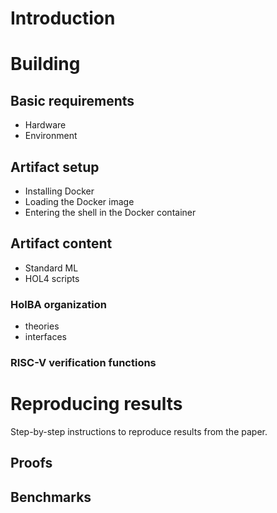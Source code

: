 # Introduction

# Building

## Basic requirements

- Hardware
- Environment

## Artifact setup

- Installing Docker
- Loading the Docker image
- Entering the shell in the Docker container

## Artifact content

- Standard ML
- HOL4 scripts

### HolBA organization

- theories
- interfaces

### RISC-V verification functions

# Reproducing results

Step-by-step instructions to reproduce results from the paper.

## Proofs

## Benchmarks

